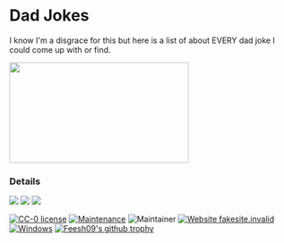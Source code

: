 # Dad Jokes
I know I'm a disgrace for this but here is a list of about EVERY dad joke I could come up with or find.

<img src="https://i.imgur.com/xRoe6vH.gif" width="320" height="180"/>

### Details
<img src="https://img.shields.io/github/directory-file-count/Feesh09/DadJokes"/>
<img src="https://img.shields.io/github/repo-size/Feesh09/DadJokes"/>
<img src="https://img.shields.io/github/downloads/Feesh09/DadJokes/total"/>

[![CC-0 license](https://img.shields.io/badge/License-CC--0-blue.svg)](https://creativecommons.org/licenses/by-nd/4.0)
[![Maintenance](https://img.shields.io/badge/Maintained%3F-yes-green.svg)](https://GitHub.com/Feesh-0/StrapDown.js/graphs/commit-activity)
![Maintainer](https://img.shields.io/badge/maintainer-Feesh09-blue)
[![Website fakesite.invalid](https://img.shields.io/website-up-down-green-red/http/fakesite.invalid.svg)](http://fakesite.invalid/)
[![Windows](https://svgshare.com/i/ZhY.svg)](https://svgshare.com/i/ZhY.svg)
[![Feesh09's github trophy](https://github-profile-trophy.vercel.app/?username=Feesh09&row=1)](https://github.com/Feesh09/github-profile-trophy)
